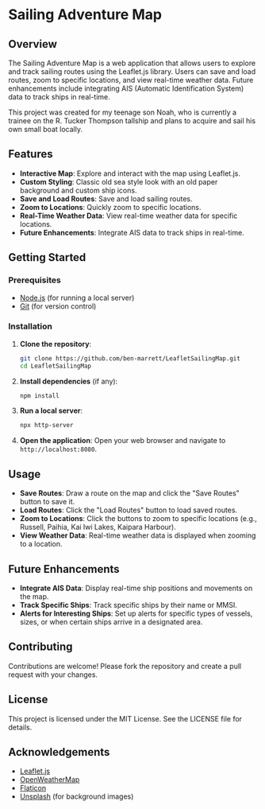 # Sailing Adventure Map

## Overview

The Sailing Adventure Map is a web application that allows users to explore and track sailing routes using the Leaflet.js library.
Users can save and load routes, zoom to specific locations, and view real-time weather data.
Future enhancements include integrating AIS (Automatic Identification System) data to track ships in real-time.

This project was created for my teenage son Noah, who is currently a trainee on the R. Tucker Thompson tallship and plans to acquire and sail his own small boat locally.

## Features

- **Interactive Map**: Explore and interact with the map using Leaflet.js.
- **Custom Styling**: Classic old sea style look with an old paper background and custom ship icons.
- **Save and Load Routes**: Save and load sailing routes.
- **Zoom to Locations**: Quickly zoom to specific locations.
- **Real-Time Weather Data**: View real-time weather data for specific locations.
- **Future Enhancements**: Integrate AIS data to track ships in real-time.

## Getting Started

### Prerequisites

- [Node.js](https://nodejs.org/) (for running a local server)
- [Git](https://git-scm.com/) (for version control)

### Installation

1. **Clone the repository**:
    ```sh
    git clone https://github.com/ben-marrett/LeafletSailingMap.git
    cd LeafletSailingMap
    ```

2. **Install dependencies** (if any):
    ```sh
    npm install
    ```

3. **Run a local server**:
    ```sh
    npx http-server
    ```

4. **Open the application**:
    Open your web browser and navigate to `http://localhost:8080`.

## Usage

- **Save Routes**: Draw a route on the map and click the "Save Routes" button to save it.
- **Load Routes**: Click the "Load Routes" button to load saved routes.
- **Zoom to Locations**: Click the buttons to zoom to specific locations (e.g., Russell, Paihia, Kai Iwi Lakes, Kaipara Harbour).
- **View Weather Data**: Real-time weather data is displayed when zooming to a location.

## Future Enhancements

- **Integrate AIS Data**: Display real-time ship positions and movements on the map.
- **Track Specific Ships**: Track specific ships by their name or MMSI.
- **Alerts for Interesting Ships**: Set up alerts for specific types of vessels, sizes, or when certain ships arrive in a designated area.

## Contributing

Contributions are welcome! Please fork the repository and create a pull request with your changes.

## License

This project is licensed under the MIT License. See the LICENSE file for details.

## Acknowledgements

- [Leaflet.js](https://leafletjs.com/)
- [OpenWeatherMap](https://openweathermap.org/)
- [Flaticon](https://www.flaticon.com/)
- [Unsplash](https://unsplash.com) (for background images)
